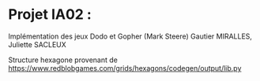 # Projet IA02 : 
 Implémentation des jeux Dodo et Gopher (Mark Steere)
 Gautier MIRALLES, Juliette SACLEUX

Structure hexagone provenant de https://www.redblobgames.com/grids/hexagons/codegen/output/lib.py
